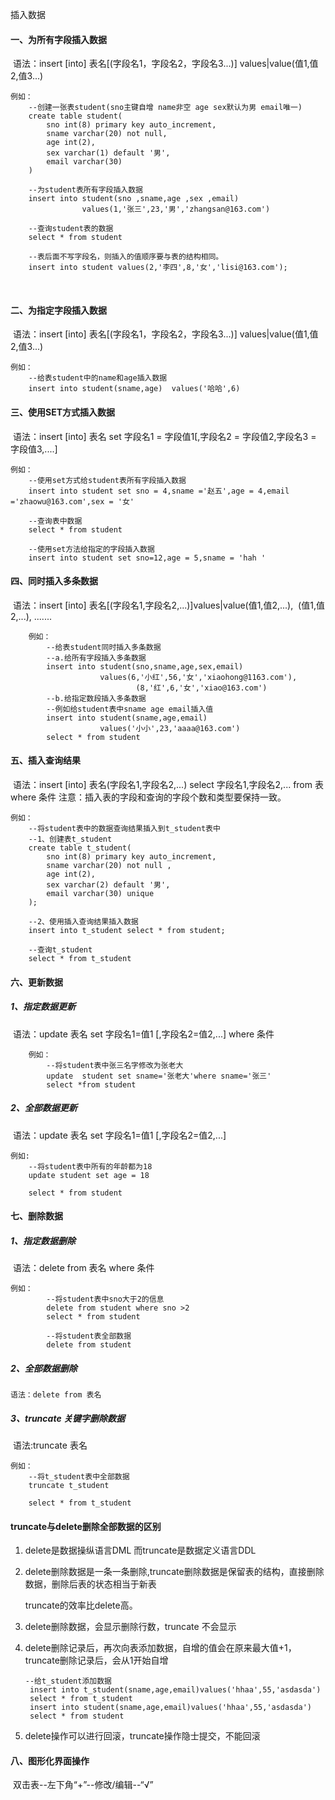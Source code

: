 插入数据

#### 一、为所有字段插入数据

​	语法：insert [into] 表名[(字段名1，字段名2，字段名3...)] values|value(值1,值2,值3...)

```mysql
例如：
	--创建一张表student(sno主键自增 name非空 age sex默认为男 email唯一)
	create table student(
		sno int(8) primary key auto_increment,
		sname varchar(20) not null,
		age int(2),
		sex varchar(1) default '男',
		email varchar(30)
	)

	--为student表所有字段插入数据
	insert into student(sno ,sname,age ,sex ,email) 
				values(1,'张三',23,'男','zhangsan@163.com')
		
	--查询student表的数据
	select * from student

	--表后面不写字段名，则插入的值顺序要与表的结构相同。
	insert into student values(2,'李四',8,'女','lisi@163.com');
```

​			

#### 二、为指定字段插入数据

​	语法：insert [into] 表名[(字段名1，字段名2，字段名3...)] values|value(值1,值2,值3...)
​	

```mysql
例如：
	--给表student中的name和age插入数据
	insert into student(sname,age)	values('哈哈',6)
```

#### 三、使用SET方式插入数据

​	语法：insert [into] 表名 set 字段名1 = 字段值1[,字段名2 = 字段值2,字段名3 = 字段值3,....]
​	

```mysql
例如：
	--使用set方式给student表所有字段插入数据
	insert into student set sno = 4,sname ='赵五',age = 4,email ='zhaowu@163.com',sex = '女'

	--查询表中数据
	select * from student
	
	--使用set方法给指定的字段插入数据
	insert into student set sno=12,age = 5,sname = 'hah '
```

#### 四、同时插入多条数据

​	语法：insert [into] 表名[(字段名1,字段名2,...)]values|value(值1,值2,...),
​															   (值1,值2,...),
​															   .......

```mysql
	例如：
		--给表student同时插入多条数据
		--a.给所有字段插入多条数据	
		insert into student(sno,sname,age,sex,email)
					values(6,'小红',56,'女','xiaohong@1163.com'),
							(8,'红',6,'女','xiao@163.com')
		--b.给指定数段插入多条数据
		--例如给student表中sname age email插入值 
		insert into student(sname,age,email)
					values('小小',23,'aaaa@163.com')
		select * from student
```

#### 五、插入查询结果

​	语法：insert [into] 表名(字段名1,字段名2,...) select 字段名1,字段名2,... from 表 where 条件
​	注意：插入表的字段和查询的字段个数和类型要保持一致。

```mysql
例如：
	--将student表中的数据查询结果插入到t_student表中
	--1、创建表t_student
	create table t_student(
		sno int(8) primary key auto_increment,
		sname varchar(20) not null ,
		age int(2),
		sex varchar(2) default '男',
		email varchar(30) unique
	);

	--2、使用插入查询结果插入数据
	insert into t_student select * from student;

	--查询t_student
	select * from t_student
```

#### 六、更新数据

##### 	1、指定数据更新

​	语法：update 表名 set 字段名1=值1 [,字段名2=值2,...] where 条件

```mysql
	例如：
		--将student表中张三名字修改为张老大
		update  student set sname='张老大'where sname='张三'
		select *from student
```

##### 	2、全部数据更新

​	语法：update 表名 set 字段名1=值1 [,字段名2=值2,...]

```mysql
例如:
	--将student表中所有的年龄都为18
	update student set age = 18

	select * from student
```

#### 七、删除数据

##### 	1、指定数据删除

​	语法：delete from 表名 where 条件
​	

```mysql
例如：
		--将student表中sno大于2的信息
		delete from student where sno >2
		select * from student

		--将student表全部数据
		delete from student
```

##### 	2、全部数据删除

 	语法：delete from 表名 

##### 	3、truncate 关键字删除数据

​	语法:truncate 表名

```mysql
例如：
	--将t_student表中全部数据
	truncate t_student

	select * from t_student
```

#### truncate与delete删除全部数据的区别

1. delete是数据操纵语言DML  而truncate是数据定义语言DDL

2. delete删除数据是一条一条删除,truncate删除数据是保留表的结构，直接删除数据，删除后表的状态相当于新表

   truncate的效率比delete高。

3. delete删除数据，会显示删除行数，truncate 不会显示

4. delete删除记录后，再次向表添加数据，自增的值会在原来最大值+1，truncate删除记录后，会从1开始自增

   ```mysql
   --给t_student添加数据
   	insert into t_student(sname,age,email)values('hhaa',55,'asdasda')
   	select * from t_student
   	insert into student(sname,age,email)values('hhaa',55,'asdasda')
   	select * from student
   ```

5. delete操作可以进行回滚，truncate操作隐士提交，不能回滚

#### 八、图形化界面操作

​	双击表--左下角“+”--修改/编辑--“√”

